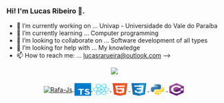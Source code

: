 ### Hi! I'm Lucas Ribeiro 👋.

- 🔭 I’m currently working on ... Univap - Universidade do Vale do Paraíba
- 🌱 I’m currently learning ... Computer programming
- 👯 I’m looking to collaborate on ... Software development of all types
- 🤔 I’m looking for help with ... My knowledge
- 📫 How to reach me: ... lucasrarueira@outlook.com
-->
<div align="center">
  <a href="https://github.com/arueiralucas">
  <img height="180em" src="https://github-readme-stats.vercel.app/api?username=arueiralucas&show_icons=true&theme=dark&include_all_commits=true&count_private=true"/>
</div>
<div align="center" style="display: inline_block"><br>
  <img align="center" alt="Rafa-Js" height="30" width="40" src="[https://raw.githubusercontent.com/devicons/devicon/master/icons/javascript/javascript-plain.svg](https://www.google.com/url?sa=i&url=https%3A%2F%2Ficon-icons.com%2Fpt%2Ficone%2Fc-original-logo%2F146611&psig=AOvVaw0B215D6-vhEoA_Xy5UvKih&ust=1685829183060000&source=images&cd=vfe&ved=0CBEQjRxqFwoTCKiO1p3Jpf8CFQAAAAAdAAAAABAE)">
  <img align="center" alt="Rafa-Ts" height="30" width="40" src="https://raw.githubusercontent.com/devicons/devicon/master/icons/typescript/typescript-plain.svg">
  <img align="center" alt="Rafa-React" height="30" width="40" src="https://raw.githubusercontent.com/devicons/devicon/master/icons/react/react-original.svg">
  <img align="center" alt="Rafa-HTML" height="30" width="40" src="https://raw.githubusercontent.com/devicons/devicon/master/icons/html5/html5-original.svg">
  <img align="center" alt="Rafa-CSS" height="30" width="40" src="https://raw.githubusercontent.com/devicons/devicon/master/icons/css3/css3-original.svg">
  <img align="center" alt="Rafa-Python" height="30" width="40" src="https://raw.githubusercontent.com/devicons/devicon/master/icons/python/python-original.svg">
  <img align="center" alt="Rafa-Csharp" height="30" width="40" src="https://raw.githubusercontent.com/devicons/devicon/master/icons/csharp/csharp-original.svg">
</div>
